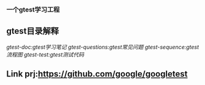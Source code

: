 ### 一个gtest学习工程
## gtest目录解释
_gtest-doc:gtest学习笔记_
_gtest-questions:gtest常见问题_
_gtest-sequence:gtest流程图_
_gtest-test:gtest测试代码_
## Link prj:https://github.com/google/googletest
